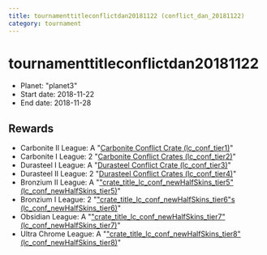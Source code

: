 ```yaml
---
title: tournamenttitleconflictdan20181122 (conflict_dan_20181122)
category: tournament
---
```

# tournamenttitleconflictdan20181122

  * Planet: "planet3"
  * Start date: 2018-11-22
  * End date: 2018-11-28

## Rewards

  * Carbonite II League: A "[Carbonite Conflict Crate (lc_conf_tier1)](lc_conf_tier1.html)"
  * Carbonite I League: 2 "[Carbonite Conflict Crates (lc_conf_tier2)](lc_conf_tier2.html)"
  * Durasteel I League: A "[Durasteel Conflict Crate (lc_conf_tier3)](lc_conf_tier3.html)"
  * Durasteel II League: 2 "[Durasteel Conflict Crates (lc_conf_tier4)](lc_conf_tier4.html)"
  * Bronzium II League: A "["crate_title_lc_conf_newHalfSkins_tier5" (lc_conf_newHalfSkins_tier5)](lc_conf_newHalfSkins_tier5.html)"
  * Bronzium I League: 2 "["crate_title_lc_conf_newHalfSkins_tier6"s (lc_conf_newHalfSkins_tier6)](lc_conf_newHalfSkins_tier6.html)"
  * Obsidian League: A "["crate_title_lc_conf_newHalfSkins_tier7" (lc_conf_newHalfSkins_tier7)](lc_conf_newHalfSkins_tier7.html)"
  * Ultra Chrome League: A "["crate_title_lc_conf_newHalfSkins_tier8" (lc_conf_newHalfSkins_tier8)](lc_conf_newHalfSkins_tier8.html)"
